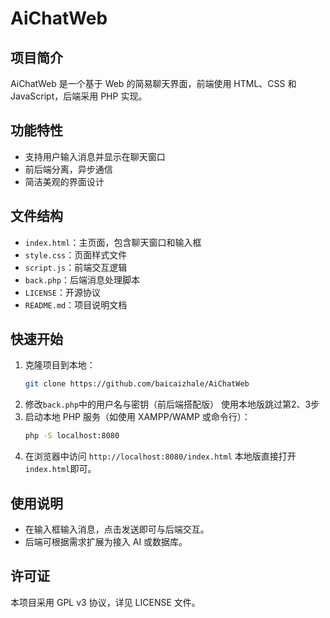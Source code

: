 # AiChatWeb

## 项目简介
AiChatWeb 是一个基于 Web 的简易聊天界面，前端使用 HTML、CSS 和 JavaScript，后端采用 PHP 实现。

## 功能特性
- 支持用户输入消息并显示在聊天窗口
- 前后端分离，异步通信
- 简洁美观的界面设计

## 文件结构
- `index.html`：主页面，包含聊天窗口和输入框
- `style.css`：页面样式文件
- `script.js`：前端交互逻辑
- `back.php`：后端消息处理脚本
- `LICENSE`：开源协议
- `README.md`：项目说明文档

## 快速开始
1. 克隆项目到本地：
   ```bash
   git clone https://github.com/baicaizhale/AiChatWeb
   ```
2. 修改`back.php`中的用户名与密钥（前后端搭配版）
   使用本地版跳过第2、3步
3. 启动本地 PHP 服务（如使用 XAMPP/WAMP 或命令行）：
   ```bash
   php -S localhost:8080
   ```
4. 在浏览器中访问 `http://localhost:8080/index.html`
   本地版直接打开`index.html`即可。

## 使用说明
- 在输入框输入消息，点击发送即可与后端交互。
- 后端可根据需求扩展为接入 AI 或数据库。

## 许可证
本项目采用 GPL v3 协议，详见 LICENSE 文件。
